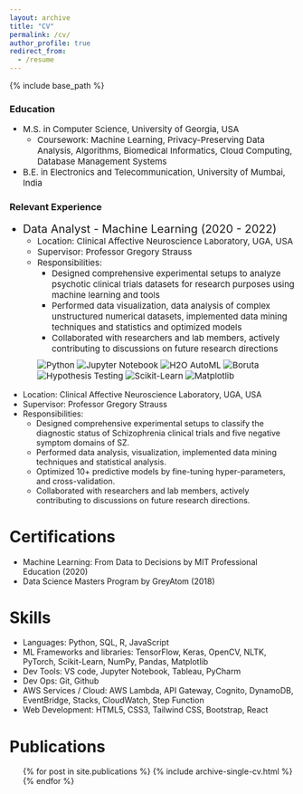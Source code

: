 ```yaml
---
layout: archive
title: "CV"
permalink: /cv/
author_profile: true
redirect_from:
  - /resume
---
```


{% include base_path %}

### Education
<ul>
    <li style="font-size:15px">M.S. in Computer Science, University of Georgia, USA
      <ul style="font-size:15px">
        <li>Coursework: Machine Learning, Privacy-Preserving Data Analysis, Algorithms, Biomedical Informatics, Cloud Computing, Database Management Systems</li>
      </ul>
    </li>
    <li style="font-size:15px">B.E. in Electronics and Telecommunication, University of Mumbai, India</li>
</ul>

### Relevant Experience

<ul>
    <li style="font-size:20px">Data Analyst - Machine Learning (2020 - 2022)
      <ul style="font-size:15px">
        <li>Location: Clinical Affective Neuroscience Laboratory, UGA, USA</li>
        <li>Supervisor: Professor Gregory Strauss</li>
        <li>Responsibilities: 
          <ul style="font-size:15px">
            <li>Designed comprehensive experimental setups to analyze psychotic clinical trials datasets for research purposes using machine learning and tools</li>
            <li>Performed data visualization, data analysis of complex unstructured numerical datasets, implemented data mining techniques and statistics and optimized models</li>
            <li>Collaborated with researchers and lab members, actively contributing to discussions on future research directions</li>
          </ul>
        </li>
        <p style="margin-top:10px">
          <img src="https://img.shields.io/badge/Python-green" alt="Python">
          <img src="https://img.shields.io/badge/Jupyter%20Notebook-orange" alt="Jupyter Notebook">
          <img src="https://img.shields.io/badge/H2O%20AutoML-blue" alt="H2O AutoML">
          <img src="https://img.shields.io/badge/Boruta-navy" alt="Boruta">
          <img src="https://img.shields.io/badge/Hypothesis%20testing-orchid" alt="Hypothesis Testing">
          <img src="https://img.shields.io/badge/Sklearn-purple" alt="Scikit-Learn">
          <img src="https://img.shields.io/badge/Matplotlib-violet" alt="Matplotlib">
      </p>
      </ul>
    </li>
</ul>

  * Location: Clinical Affective Neuroscience Laboratory, UGA, USA
  * Supervisor: Professor Gregory Strauss
  * Responsibilities: 
    * Designed comprehensive experimental setups to classify the diagnostic status of Schizophrenia clinical trials and five negative symptom domains of SZ. 
    * Performed data analysis, visualization, implemented data mining techniques and statistical analysis. 
    * Optimized 10+ predictive models by fine-tuning hyper-parameters, and cross-validation. 
    * Collaborated with researchers and lab members, actively contributing to discussions on future research directions.

Certifications 
======
* Machine Learning: From Data to Decisions by MIT Professional Education (2020)
* Data Science Masters Program by GreyAtom (2018)

Skills
======
* Languages: Python, SQL, R, JavaScript
* ML Frameworks and libraries: TensorFlow, Keras, OpenCV, NLTK, PyTorch, Scikit-Learn, NumPy, Pandas, Matplotlib
* Dev Tools: VS code, Jupyter Notebook, Tableau, PyCharm
* Dev Ops: Git, Github
* AWS Services / Cloud: AWS Lambda, API Gateway, Cognito, DynamoDB, EventBridge, Stacks, CloudWatch, Step Function
* Web Development: HTML5, CSS3, Tailwind CSS, Bootstrap, React

Publications
======
  <ul>{% for post in site.publications %}
    {% include archive-single-cv.html %}
  {% endfor %}</ul>
  
